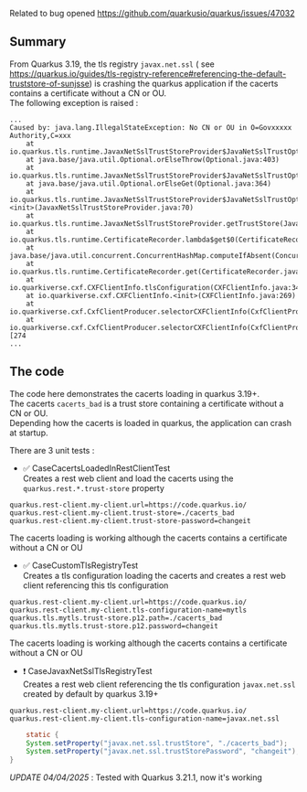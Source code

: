Related to bug opened https://github.com/quarkusio/quarkus/issues/47032

## Summary

From Quarkus 3.19, the tls registry `javax.net.ssl` (
see https://quarkus.io/guides/tls-registry-reference#referencing-the-default-truststore-of-sunjsse) is crashing the
quarkus application if the cacerts contains a
certificate without a CN or OU.  
The following exception is raised :

```
...
Caused by: java.lang.IllegalStateException: No CN or OU in O=Govxxxxx Authority,C=xxx
	at io.quarkus.tls.runtime.JavaxNetSslTrustStoreProvider$JavaNetSslTrustOptions.lambda$new$4(JavaxNetSslTrustStoreProvider.java:74)
	at java.base/java.util.Optional.orElseThrow(Optional.java:403)
	at io.quarkus.tls.runtime.JavaxNetSslTrustStoreProvider$JavaNetSslTrustOptions.lambda$new$5(JavaxNetSslTrustStoreProvider.java:74)
	at java.base/java.util.Optional.orElseGet(Optional.java:364)
	at io.quarkus.tls.runtime.JavaxNetSslTrustStoreProvider$JavaNetSslTrustOptions.<init>(JavaxNetSslTrustStoreProvider.java:70)
	at io.quarkus.tls.runtime.JavaxNetSslTrustStoreProvider.getTrustStore(JavaxNetSslTrustStoreProvider.java:45)
	at io.quarkus.tls.runtime.CertificateRecorder.lambda$get$0(CertificateRecorder.java:181)
	at java.base/java.util.concurrent.ConcurrentHashMap.computeIfAbsent(ConcurrentHashMap.java:1708)
	at io.quarkus.tls.runtime.CertificateRecorder.get(CertificateRecorder.java:180)
	at io.quarkiverse.cxf.CXFClientInfo.tlsConfiguration(CXFClientInfo.java:344)
	at io.quarkiverse.cxf.CXFClientInfo.<init>(CXFClientInfo.java:269)
	at io.quarkiverse.cxf.CxfClientProducer.selectorCXFClientInfo(CxfClientProducer.java:298)
	at io.quarkiverse.cxf.CxfClientProducer.selectorCXFClientInfo(CxfClientProducer.java:[274
...
```

## The code

The code here demonstrates the cacerts loading in quarkus 3.19+.  
The cacerts `cacerts_bad` is a trust store containing a certificate without a CN or OU.  
Depending how the cacerts is loaded in quarkus, the application can crash at startup.

There are 3 unit tests :

* ✅ CaseCacertsLoadedInRestClientTest  
  Creates a rest web client and load the cacerts using the `quarkus.rest.*.trust-store` property

```properties
quarkus.rest-client.my-client.url=https://code.quarkus.io/
quarkus.rest-client.my-client.trust-store=./cacerts_bad
quarkus.rest-client.my-client.trust-store-password=changeit
```

The cacerts loading is working although the cacerts contains a certificate without a CN or OU

* ✅ CaseCustomTlsRegistryTest  
  Creates a tls configuration loading the cacerts and creates a rest web client referencing this tls configuration

```properties
quarkus.rest-client.my-client.url=https://code.quarkus.io/
quarkus.rest-client.my-client.tls-configuration-name=mytls
quarkus.tls.mytls.trust-store.p12.path=./cacerts_bad
quarkus.tls.mytls.trust-store.p12.password=changeit
```

The cacerts loading is working although the cacerts contains a certificate without a CN or OU

* ❗ CaseJavaxNetSslTlsRegistryTest  
  Creates a rest web client referencing the tls configuration `javax.net.ssl` created by default by quarkus 3.19+

```properties
quarkus.rest-client.my-client.url=https://code.quarkus.io/
quarkus.rest-client.my-client.tls-configuration-name=javax.net.ssl
```

```java
    static {
    System.setProperty("javax.net.ssl.trustStore", "./cacerts_bad");
    System.setProperty("javax.net.ssl.trustStorePassword", "changeit");
}
```

*UPDATE 04/04/2025* : Tested with Quarkus 3.21.1, now it's working
